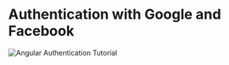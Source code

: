# Authentication with Google and Facebook

![Angular Authentication Tutorial](https://s3.amazonaws.com/coursetro/posts/32-full.png)
